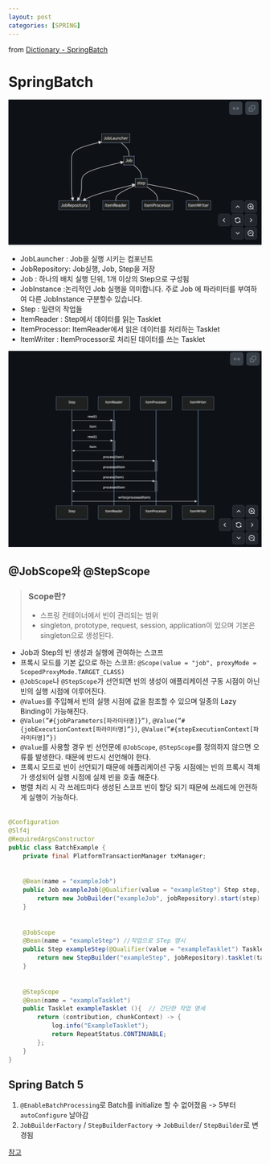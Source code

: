 ```yaml
---
layout: post
categories: [SPRING]
---
```




from [Dictionary - SpringBatch](https://github.com/newkayak12/Dictionary/blob/master/spring/18.SpringBatch.md)




# SpringBatch

![](/assets/img/스크린샷%202024-05-24%2007.14.00.png)


- JobLauncher : Job을 실행 시키는 컴포넌트
- JobRepository: Job실행, Job, Step을 저장
- Job : 하나의 배치 실행 단위, 1개 이상의 Step으로 구성됨
- JobInstance :논리적인 Job 실행을 의미합니다. 주로 Job 에 파라미터를 부여하여 다른 JobInstance 구분할수 있습니다.
- Step : 일련의 작업들
- ItemReader : Step에서 데이터를 읽는 Tasklet
- ItemProcessor: ItemReader에서 읽은 데이터를 처리하는 Tasklet
- ItemWriter : ItemProcessor로 처리된 데이터를 쓰는 Tasklet

![](/assets/img/스크린샷%202024-05-24%2007.14.17.png)
## @JobScope와 @StepScope

> ### Scope란?
> - 스프링 컨테이너에서 빈이 관리되는 범위
> - singleton, prototype, request, session, application이 있으며 기본은 singleton으로 생성된다.

- Job과 Step의 빈 생성과 실행에 관여하는 스코프
- 프록시 모드를 기본 값으로 하는 스코프: `@Scope(value = "job", proxyMode = ScopedProxyMode.TARGET_CLASS)`
- `@JobScope`나 `@StepScope`가 선언되면 빈의 생성이 애플리케이션 구동 시점이 아닌 빈의 실행 시점에 이루어진다.
- `@Values`를 주입해서 빈의 실행 시점에 값을 참조할 수 있으며 일종의 Lazy Binding이 가능해진다.
- `@Value(”#{jobParameters[파라미터명]}”)`, `@Value(”#{jobExecutionContext[파라미터명]”})`, `@Value(”#{stepExecutionContext[파라미터명]”})`
- `@Value`를 사용할 경우 빈 선언문에 `@JobScope`, `@StepScope`를 정의하지 않으면 오류를 발생한다. 때문에 반드시 선언해야 한다.
- 프록시 모드로 빈이 선언되기 때문에 애플리케이션 구동 시점에는 빈의 프록시 객체가 생성되어 실행 시점에 실제 빈을 호출 해준다.
- 병렬 처리 시 각 쓰레드마다 생성된 스코프 빈이 할당 되기 때문에 쓰레드에 안전하게 실행이 가능하다.


```java

@Configuration
@Slf4j
@RequiredArgsConstructor
public class BatchExample {
    private final PlatformTransactionManager txManager;


    @Bean(name = "exampleJob")
    public Job exampleJob(@Qualifier(value = "exampleStep") Step step, JobRepository jobRepository) {
        return new JobBuilder("exampleJob", jobRepository).start(step).build();
    }


    @JobScope
    @Bean(name = "exampleStep") //작업으로 STep 명시
    public Step exampleStep(@Qualifier(value = "exampleTasklet") Tasklet tasklet, JobRepository jobRepository) {
        return new StepBuilder("exampleStep", jobRepository).tasklet(tasklet, txManager).build();
    }


    @StepScope
    @Bean(name = "exampleTasklet")
    public Tasklet exampleTasklet (){  // 간단한 작업 명세
        return (contribution, chunkContext) -> {
            log.info("ExampleTasklet");
            return RepeatStatus.CONTINUABLE;
        };
    }
}
```

## Spring Batch 5
1. `@EnableBatchProcessing`로 Batch를 initialize 할 수 없어졌음 -> 5부터 `autoConfigure` 날아감
2. `JobBuilderFactory` / `StepBuilderFactory` -> `JobBuilder`/ `StepBuilder`로 변경됨

[참고](https://tonylim.tistory.com/431) 

